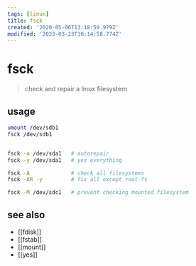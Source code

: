```yaml
---
tags: [linux]
title: fsck
created: '2020-05-06T13:18:59.979Z'
modified: '2023-03-23T10:14:58.774Z'
---
```


# fsck

> check and repair a linux filesystem 

## usage
```sh
umount /dev/sdb1
fsck /dev/sdb1


fsck -a /dev/sda1   # autorepair
fsck -y /dev/sda1   # yes everything

fsck -A             # check all filesystems
fsck -AR -y         # fix all except root-fs

fsck -M /dev/sdc1   # prevent checking mounted filesystem
```

## see also
- [[fdisk]]
- [[fstab]]
- [[mount]]
- [[yes]]
